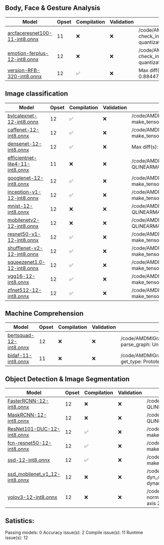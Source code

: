 ## Body, Face & Gesture Analysis

|                                                                                Model                                                                                |Opset|    Compilation   |Validation|                                                          Error                                                         |
|---------------------------------------------------------------------------------------------------------------------------------------------------------------------|-----|------------------|----------|------------------------------------------------------------------------------------------------------------------------|
|   [arcfaceresnet100-11-int8.onnx](https://github.com/gyulaz-htec/models/tree/migraphx_testing/vision/body_analysis/arcface/model/arcfaceresnet100-11-int8.tar.gz)   |  11 |        :x:       |    :x:   |/code/AMDMIGraphX/src/onnx/parse_qlinearmatmul.cpp:143: check_inputs: QLINEARMATMUL: unsupported row/column quantization|
|[emotion-ferplus-12-int8.onnx](https://github.com/gyulaz-htec/models/tree/migraphx_testing/vision/body_analysis/emotion_ferplus/model/emotion-ferplus-12-int8.tar.gz)|  12 |        :x:       |    :x:   |/code/AMDMIGraphX/src/onnx/parse_qlinearmatmul.cpp:143: check_inputs: QLINEARMATMUL: unsupported row/column quantization|
|      [version-RFB-320-int8.onnx](https://github.com/gyulaz-htec/models/tree/migraphx_testing/vision/body_analysis/ultraface/models/version-RFB-320-int8.tar.gz)     |  12 |:white_check_mark:|    :x:   |                         Max diff(s): 'scores': 0.9855307936668396, 'boxes': 0.8844708204269409,                        |
## Image classification

|                                                                                        Model                                                                                        |Opset|    Compilation   |Validation|                                                          Error                                                         |
|-------------------------------------------------------------------------------------------------------------------------------------------------------------------------------------|-----|------------------|----------|------------------------------------------------------------------------------------------------------------------------|
|                [bvlcalexnet-12-int8.onnx](https://github.com/gyulaz-htec/models/tree/migraphx_testing/vision/classification/alexnet/model/bvlcalexnet-12-int8.tar.gz)               |  12 |:white_check_mark:|    :x:   |    /code/AMDMIGraphX/src/targets/gpu/include/migraphx/gpu/miopen.hpp:147: make_tensor: MAKE_TENSOR: unsupported type   |
|                  [caffenet-12-int8.onnx](https://github.com/gyulaz-htec/models/tree/migraphx_testing/vision/classification/caffenet/model/caffenet-12-int8.tar.gz)                  |  12 |:white_check_mark:|    :x:   |    /code/AMDMIGraphX/src/targets/gpu/include/migraphx/gpu/miopen.hpp:147: make_tensor: MAKE_TENSOR: unsupported type   |
|                [densenet-12-int8.onnx](https://github.com/gyulaz-htec/models/tree/migraphx_testing/vision/classification/densenet-121/model/densenet-12-int8.tar.gz)                |  12 |:white_check_mark:|    :x:   |                                      Max diff(s): 'fc6_1': 3.869466191655338e+18,                                      |
|   [efficientnet-lite4-11-int8.onnx](https://github.com/gyulaz-htec/models/tree/migraphx_testing/vision/classification/efficientnet-lite4/model/efficientnet-lite4-11-int8.tar.gz)   |  11 |        :x:       |    :x:   |/code/AMDMIGraphX/src/onnx/parse_qlinearmatmul.cpp:143: check_inputs: QLINEARMATMUL: unsupported row/column quantization|
|     [googlenet-12-int8.onnx](https://github.com/gyulaz-htec/models/tree/migraphx_testing/vision/classification/inception_and_googlenet/googlenet/model/googlenet-12-int8.tar.gz)    |  12 |:white_check_mark:|    :x:   |    /code/AMDMIGraphX/src/targets/gpu/include/migraphx/gpu/miopen.hpp:147: make_tensor: MAKE_TENSOR: unsupported type   |
|[inception-v1-12-int8.onnx](https://github.com/gyulaz-htec/models/tree/migraphx_testing/vision/classification/inception_and_googlenet/inception_v1/model/inception-v1-12-int8.tar.gz)|  12 |:white_check_mark:|    :x:   |    /code/AMDMIGraphX/src/targets/gpu/include/migraphx/gpu/miopen.hpp:147: make_tensor: MAKE_TENSOR: unsupported type   |
|                       [mnist-12-int8.onnx](https://github.com/gyulaz-htec/models/tree/migraphx_testing/vision/classification/mnist/model/mnist-12-int8.tar.gz)                      |  12 |        :x:       |    :x:   |/code/AMDMIGraphX/src/onnx/parse_qlinearmatmul.cpp:143: check_inputs: QLINEARMATMUL: unsupported row/column quantization|
|               [mobilenetv2-12-int8.onnx](https://github.com/gyulaz-htec/models/tree/migraphx_testing/vision/classification/mobilenet/model/mobilenetv2-12-int8.tar.gz)              |  12 |        :x:       |    :x:   |/code/AMDMIGraphX/src/onnx/parse_qlinearmatmul.cpp:143: check_inputs: QLINEARMATMUL: unsupported row/column quantization|
|                [resnet50-v1-12-int8.onnx](https://github.com/gyulaz-htec/models/tree/migraphx_testing/vision/classification/resnet/model/resnet50-v1-12-int8.tar.gz)                |  12 |:white_check_mark:|    :x:   |    /code/AMDMIGraphX/src/targets/gpu/include/migraphx/gpu/miopen.hpp:147: make_tensor: MAKE_TENSOR: unsupported type   |
|            [shufflenet-v2-12-int8.onnx](https://github.com/gyulaz-htec/models/tree/migraphx_testing/vision/classification/shufflenet/model/shufflenet-v2-12-int8.tar.gz)            |  12 |:white_check_mark:|    :x:   |    /code/AMDMIGraphX/src/targets/gpu/include/migraphx/gpu/miopen.hpp:147: make_tensor: MAKE_TENSOR: unsupported type   |
|            [squeezenet1.0-12-int8.onnx](https://github.com/gyulaz-htec/models/tree/migraphx_testing/vision/classification/squeezenet/model/squeezenet1.0-12-int8.tar.gz)            |  12 |:white_check_mark:|    :x:   |    /code/AMDMIGraphX/src/targets/gpu/include/migraphx/gpu/miopen.hpp:147: make_tensor: MAKE_TENSOR: unsupported type   |
|                        [vgg16-12-int8.onnx](https://github.com/gyulaz-htec/models/tree/migraphx_testing/vision/classification/vgg/model/vgg16-12-int8.tar.gz)                       |  12 |:white_check_mark:|    :x:   |    /code/AMDMIGraphX/src/targets/gpu/include/migraphx/gpu/miopen.hpp:147: make_tensor: MAKE_TENSOR: unsupported type   |
|                  [zfnet512-12-int8.onnx](https://github.com/gyulaz-htec/models/tree/migraphx_testing/vision/classification/zfnet-512/model/zfnet512-12-int8.tar.gz)                 |  12 |:white_check_mark:|    :x:   |    /code/AMDMIGraphX/src/targets/gpu/include/migraphx/gpu/miopen.hpp:147: make_tensor: MAKE_TENSOR: unsupported type   |
## Machine Comprehension

|                                                                                Model                                                                               |Opset|Compilation|Validation|                                             Error                                             |
|--------------------------------------------------------------------------------------------------------------------------------------------------------------------|-----|-----------|----------|-----------------------------------------------------------------------------------------------|
|     [bertsquad-12-int8.onnx](https://github.com/gyulaz-htec/models/tree/migraphx_testing/text/machine_comprehension/bert-squad/model/bertsquad-12-int8.tar.gz)     |  12 |    :x:    |    :x:   |   /code/AMDMIGraphX/src/onnx/onnx_parser.cpp:419: parse_graph: Unknown operator: FusedMatMul  |
|[bidaf-11-int8.onnx](https://github.com/gyulaz-htec/models/tree/migraphx_testing/text/machine_comprehension/bidirectional_attention_flow/model/bidaf-11-int8.tar.gz)|  11 |    :x:    |    :x:   |/code/AMDMIGraphX/src/onnx/onnx_parser.cpp:640: get_type: Prototensor data type 8 not supported|
## Object Detection & Image Segmentation

|                                                                                         Model                                                                                         |Opset|    Compilation   |Validation|                                                                  Error                                                                 |
|---------------------------------------------------------------------------------------------------------------------------------------------------------------------------------------|-----|------------------|----------|----------------------------------------------------------------------------------------------------------------------------------------|
|        [FasterRCNN-12-int8.onnx](https://github.com/gyulaz-htec/models/tree/migraphx_testing/vision/object_detection_segmentation/faster-rcnn/model/FasterRCNN-12-int8.tar.gz)        |  12 |        :x:       |    :x:   |        /code/AMDMIGraphX/src/onnx/parse_qlinearmatmul.cpp:143: check_inputs: QLINEARMATMUL: unsupported row/column quantization        |
|           [MaskRCNN-12-int8.onnx](https://github.com/gyulaz-htec/models/tree/migraphx_testing/vision/object_detection_segmentation/mask-rcnn/model/MaskRCNN-12-int8.tar.gz)           |  12 |        :x:       |    :x:   |        /code/AMDMIGraphX/src/onnx/parse_qlinearmatmul.cpp:143: check_inputs: QLINEARMATMUL: unsupported row/column quantization        |
|         [ResNet101-DUC-12-int8.onnx](https://github.com/gyulaz-htec/models/tree/migraphx_testing/vision/object_detection_segmentation/duc/model/ResNet101-DUC-12-int8.tar.gz)         |  12 |:white_check_mark:|    :x:   |            /code/AMDMIGraphX/src/targets/gpu/include/migraphx/gpu/miopen.hpp:147: make_tensor: MAKE_TENSOR: unsupported type           |
|          [fcn-resnet50-12-int8.onnx](https://github.com/gyulaz-htec/models/tree/migraphx_testing/vision/object_detection_segmentation/fcn/model/fcn-resnet50-12-int8.tar.gz)          |  12 |:white_check_mark:|    :x:   |            /code/AMDMIGraphX/src/targets/gpu/include/migraphx/gpu/miopen.hpp:147: make_tensor: MAKE_TENSOR: unsupported type           |
|                   [ssd-12-int8.onnx](https://github.com/gyulaz-htec/models/tree/migraphx_testing/vision/object_detection_segmentation/ssd/model/ssd-12-int8.tar.gz)                   |  12 |:white_check_mark:|    :x:   |            /code/AMDMIGraphX/src/targets/gpu/include/migraphx/gpu/miopen.hpp:147: make_tensor: MAKE_TENSOR: unsupported type           |
|[ssd_mobilenet_v1_12-int8.onnx](https://github.com/gyulaz-htec/models/tree/migraphx_testing/vision/object_detection_segmentation/ssd-mobilenetv1/model/ssd_mobilenet_v1_12-int8.tar.gz)|  12 |        :x:       |    :x:   |   /code/AMDMIGraphX/src/include/migraphx/op/reshape.hpp:74: dyn_compute_shape: Reshape: Only supports one non-fixed dynamic_dimension  |
|               [yolov3-12-int8.onnx](https://github.com/gyulaz-htec/models/tree/migraphx_testing/vision/object_detection_segmentation/yolov3/model/yolov3-12-int8.tar.gz)              |  12 |        :x:       |    :x:   |/code/AMDMIGraphX/src/include/migraphx/op/concat.hpp:98: normalize_compute_shape: CONCAT: all input dimensions should match along axis 2|
## Satistics:
Passing models: 0
Accuracy issue(s): 2
Compile issue(s): 11
Runtime issue(s): 12
